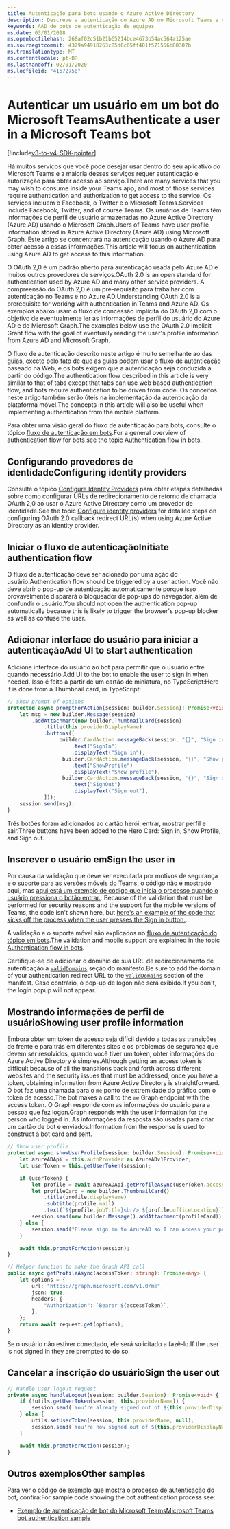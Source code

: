 ```yaml
---
title: Autenticação para bots usando o Azure Active Directory
description: Descreve a autenticação do Azure AD no Microsoft Teams e como usá-la em seus bots
keywords: AAD de bots de autenticação de equipes
ms.date: 03/01/2018
ms.openlocfilehash: 268af02c51b21b65214bce4673b54ac564a125ae
ms.sourcegitcommit: 4329a94918263c85d6c65ff401f571556b80307b
ms.translationtype: MT
ms.contentlocale: pt-BR
ms.lasthandoff: 02/01/2020
ms.locfileid: "41672758"
---
```

# <a name="authenticate-a-user-in-a-microsoft-teams-bot"></a><span data-ttu-id="79410-104">Autenticar um usuário em um bot do Microsoft Teams</span><span class="sxs-lookup"><span data-stu-id="79410-104">Authenticate a user in a Microsoft Teams bot</span></span>

[!include[v3-to-v4-SDK-pointer](~/includes/v3-to-v4-pointer-bots.md)]

<span data-ttu-id="79410-105">Há muitos serviços que você pode desejar usar dentro do seu aplicativo do Microsoft Teams e a maioria desses serviços requer autenticação e autorização para obter acesso ao serviço.</span><span class="sxs-lookup"><span data-stu-id="79410-105">There are many services that you may wish to consume inside your Teams app, and most of those services require authentication and authorization to get access to the service.</span></span> <span data-ttu-id="79410-106">Os serviços incluem o Facebook, o Twitter e o Microsoft Teams.</span><span class="sxs-lookup"><span data-stu-id="79410-106">Services include Facebook, Twitter, and of course Teams.</span></span> <span data-ttu-id="79410-107">Os usuários de Teams têm informações de perfil de usuário armazenadas no Azure Active Directory (Azure AD) usando o Microsoft Graph.</span><span class="sxs-lookup"><span data-stu-id="79410-107">Users of Teams have user profile information stored in Azure Active Directory (Azure AD) using Microsoft Graph.</span></span> <span data-ttu-id="79410-108">Este artigo se concentrará na autenticação usando o Azure AD para obter acesso a essas informações.</span><span class="sxs-lookup"><span data-stu-id="79410-108">This article will focus on authentication using Azure AD to get access to this information.</span></span>

<span data-ttu-id="79410-109">O OAuth 2,0 é um padrão aberto para autenticação usada pelo Azure AD e muitos outros provedores de serviços.</span><span class="sxs-lookup"><span data-stu-id="79410-109">OAuth 2.0 is an open standard for authentication used by Azure AD and many other service providers.</span></span> <span data-ttu-id="79410-110">A compreensão do OAuth 2,0 é um pré-requisito para trabalhar com autenticação no Teams e no Azure AD.</span><span class="sxs-lookup"><span data-stu-id="79410-110">Understanding OAuth 2.0 is a prerequisite for working with authentication in Teams and Azure AD.</span></span> <span data-ttu-id="79410-111">Os exemplos abaixo usam o fluxo de concessão implícita do OAuth 2,0 com o objetivo de eventualmente ler as informações de perfil do usuário do Azure AD e do Microsoft Graph.</span><span class="sxs-lookup"><span data-stu-id="79410-111">The examples below use the OAuth 2.0 Implicit Grant flow with the goal of eventually reading the user's profile information from Azure AD and Microsoft Graph.</span></span>

<span data-ttu-id="79410-112">O fluxo de autenticação descrito neste artigo é muito semelhante ao das guias, exceto pelo fato de que as guias podem usar o fluxo de autenticação baseado na Web, e os bots exigem que a autenticação seja conduzida a partir do código.</span><span class="sxs-lookup"><span data-stu-id="79410-112">The authentication flow described in this article is very similar to that of tabs except that tabs can use web based authentication flow, and bots require authentication to be driven from code.</span></span> <span data-ttu-id="79410-113">Os conceitos neste artigo também serão úteis na implementação da autenticação da plataforma móvel.</span><span class="sxs-lookup"><span data-stu-id="79410-113">The concepts in this article will also be useful when implementing authentication from the mobile platform.</span></span>

<span data-ttu-id="79410-114">Para obter uma visão geral do fluxo de autenticação para bots, consulte o tópico [fluxo de autenticação em bots](~/resources/bot-v3/bot-authentication/auth-flow-bot.md).</span><span class="sxs-lookup"><span data-stu-id="79410-114">For a general overview of authentication flow for bots see the topic [Authentication flow in bots](~/resources/bot-v3/bot-authentication/auth-flow-bot.md).</span></span>

## <a name="configuring-identity-providers"></a><span data-ttu-id="79410-115">Configurando provedores de identidade</span><span class="sxs-lookup"><span data-stu-id="79410-115">Configuring identity providers</span></span>

<span data-ttu-id="79410-116">Consulte o tópico [Configure Identity Providers](~/concepts/authentication/configure-identity-provider.md) para obter etapas detalhadas sobre como configurar URLs de redirecionamento de retorno de chamada OAuth 2,0 ao usar o Azure Active Directory como um provedor de identidade.</span><span class="sxs-lookup"><span data-stu-id="79410-116">See the topic [Configure identity providers](~/concepts/authentication/configure-identity-provider.md) for detailed steps on configuring OAuth 2.0 callback redirect URL(s) when using Azure Active Directory as an identity provider.</span></span>

## <a name="initiate-authentication-flow"></a><span data-ttu-id="79410-117">Iniciar o fluxo de autenticação</span><span class="sxs-lookup"><span data-stu-id="79410-117">Initiate authentication flow</span></span>

<span data-ttu-id="79410-118">O fluxo de autenticação deve ser acionado por uma ação do usuário.</span><span class="sxs-lookup"><span data-stu-id="79410-118">Authentication flow should be triggered by a user action.</span></span> <span data-ttu-id="79410-119">Você não deve abrir o pop-up de autenticação automaticamente porque isso provavelmente disparará o bloqueador de pop-ups do navegador, além de confundir o usuário.</span><span class="sxs-lookup"><span data-stu-id="79410-119">You should not open the authentication pop-up automatically because this is likely to trigger the browser's pop-up blocker as well as confuse the user.</span></span>

## <a name="add-ui-to-start-authentication"></a><span data-ttu-id="79410-120">Adicionar interface do usuário para iniciar a autenticação</span><span class="sxs-lookup"><span data-stu-id="79410-120">Add UI to start authentication</span></span>

<span data-ttu-id="79410-121">Adicione interface do usuário ao bot para permitir que o usuário entre quando necessário.</span><span class="sxs-lookup"><span data-stu-id="79410-121">Add UI to the bot to enable the user to sign in when needed.</span></span> <span data-ttu-id="79410-122">Isso é feito a partir de um cartão de miniatura, no TypeScript:</span><span class="sxs-lookup"><span data-stu-id="79410-122">Here it is done from a Thumbnail card, in TypeScript:</span></span>

```typescript
// Show prompt of options
protected async promptForAction(session: builder.Session): Promise<void> {
    let msg = new builder.Message(session)
        .addAttachment(new builder.ThumbnailCard(session)
            .title(this.providerDisplayName)
            .buttons([
                 builder.CardAction.messageBack(session, "{}", "Sign in")
                     .text("SignIn")
                     .displayText("Sign in"),
                  builder.CardAction.messageBack(session, "{}", "Show profile")
                     .text("ShowProfile")
                     .displayText("Show profile"),
                  builder.CardAction.messageBack(session, "{}", "Sign out")
                     .text("SignOut")
                     .displayText("Sign out"),
            ]));
    session.send(msg);
}
```

<span data-ttu-id="79410-123">Três botões foram adicionados ao cartão herói: entrar, mostrar perfil e sair.</span><span class="sxs-lookup"><span data-stu-id="79410-123">Three buttons have been added to the Hero Card: Sign in, Show Profile, and Sign out.</span></span>

## <a name="sign-the-user-in"></a><span data-ttu-id="79410-124">Inscrever o usuário em</span><span class="sxs-lookup"><span data-stu-id="79410-124">Sign the user in</span></span>

<span data-ttu-id="79410-125">Por causa da validação que deve ser executada por motivos de segurança e o suporte para as versões móveis do Teams, o código não é mostrado aqui, mas [aqui está um exemplo de código que inicia o processo quando o usuário pressiona o botão entrar.](https://github.com/OfficeDev/microsoft-teams-sample-auth-node/blob/e84020562d7c8b83f4a357a4a4d91298c5d2989d/src/dialogs/BaseIdentityDialog.ts#L154-L195)..</span><span class="sxs-lookup"><span data-stu-id="79410-125">Because of the validation that must be performed for security reasons and the support for the mobile versions of Teams, the code isn't shown here, but [here's an example of the code that kicks off the process when the user presses the Sign in button.](https://github.com/OfficeDev/microsoft-teams-sample-auth-node/blob/e84020562d7c8b83f4a357a4a4d91298c5d2989d/src/dialogs/BaseIdentityDialog.ts#L154-L195).</span></span>

<span data-ttu-id="79410-126">A validação e o suporte móvel são explicados no [fluxo de autenticação do tópico em bots](~/resources/bot-v3/bot-authentication/auth-flow-bot.md).</span><span class="sxs-lookup"><span data-stu-id="79410-126">The validation and mobile support are explained in the topic [Authentication flow in bots](~/resources/bot-v3/bot-authentication/auth-flow-bot.md).</span></span>

<span data-ttu-id="79410-127">Certifique-se de adicionar o domínio de sua URL de redirecionamento de autenticação à [`validDomains`](~/resources/schema/manifest-schema.md#validdomains) seção do manifesto.</span><span class="sxs-lookup"><span data-stu-id="79410-127">Be sure to add the domain of your authentication redirect URL to the [`validDomains`](~/resources/schema/manifest-schema.md#validdomains) section of the manifest.</span></span> <span data-ttu-id="79410-128">Caso contrário, o pop-up de logon não será exibido.</span><span class="sxs-lookup"><span data-stu-id="79410-128">If you don't, the login popup will not appear.</span></span>

## <a name="showing-user-profile-information"></a><span data-ttu-id="79410-129">Mostrando informações de perfil de usuário</span><span class="sxs-lookup"><span data-stu-id="79410-129">Showing user profile information</span></span>

<span data-ttu-id="79410-130">Embora obter um token de acesso seja difícil devido a todas as transições de frente e para trás em diferentes sites e os problemas de segurança que devem ser resolvidos, quando você tiver um token, obter informações do Azure Active Directory é simples.</span><span class="sxs-lookup"><span data-stu-id="79410-130">Although getting an access token is difficult because of all the transitions back and forth across different websites and the security issues that must be addressed, once you have a token, obtaining information from Azure Active Directory is straightforward.</span></span> <span data-ttu-id="79410-131">O bot faz uma chamada para o `me` ponto de extremidade do gráfico com o token de acesso.</span><span class="sxs-lookup"><span data-stu-id="79410-131">The bot makes a call to the `me` Graph endpoint with the access token.</span></span> <span data-ttu-id="79410-132">O Graph responde com as informações do usuário para a pessoa que fez logon.</span><span class="sxs-lookup"><span data-stu-id="79410-132">Graph responds with the user information for the person who logged in.</span></span> <span data-ttu-id="79410-133">As informações da resposta são usadas para criar um cartão de bot e enviados.</span><span class="sxs-lookup"><span data-stu-id="79410-133">Information from the response is used to construct a bot card and sent.</span></span>

```typescript
// Show user profile
protected async showUserProfile(session: builder.Session): Promise<void> {
    let azureADApi = this.authProvider as AzureADv1Provider;
    let userToken = this.getUserToken(session);

    if (userToken) {
        let profile = await azureADApi.getProfileAsync(userToken.accessToken);
        let profileCard = new builder.ThumbnailCard()
            .title(profile.displayName)
            .subtitle(profile.mail)
            .text(`${profile.jobTitle}<br/> ${profile.officeLocation}`);
        session.send(new builder.Message().addAttachment(profileCard));
    } else {
        session.send("Please sign in to AzureAD so I can access your profile.");
    }

    await this.promptForAction(session);
}

// Helper function to make the Graph API call
public async getProfileAsync(accessToken: string): Promise<any> {
    let options = {
        url: "https://graph.microsoft.com/v1.0/me",
        json: true,
        headers: {
            "Authorization": `Bearer ${accessToken}`,
        },
    };
    return await request.get(options);
}
```

<span data-ttu-id="79410-134">Se o usuário não estiver conectado, ele será solicitado a fazê-lo.</span><span class="sxs-lookup"><span data-stu-id="79410-134">If the user is not signed in they are prompted to do so.</span></span>

## <a name="sign-the-user-out"></a><span data-ttu-id="79410-135">Cancelar a inscrição do usuário</span><span class="sxs-lookup"><span data-stu-id="79410-135">Sign the user out</span></span>

```typescript
// Handle user logout request
private async handleLogout(session: builder.Session): Promise<void> {
    if (!utils.getUserToken(session, this.providerName)) {
        session.send(`You're already signed out of ${this.providerDisplayName}.`);
    } else {
        utils.setUserToken(session, this.providerName, null);
        session.send(`You're now signed out of ${this.providerDisplayName}.`);
    }

    await this.promptForAction(session);
}
```

## <a name="other-samples"></a><span data-ttu-id="79410-136">Outros exemplos</span><span class="sxs-lookup"><span data-stu-id="79410-136">Other samples</span></span>

<span data-ttu-id="79410-137">Para ver o código de exemplo que mostra o processo de autenticação do bot, confira:</span><span class="sxs-lookup"><span data-stu-id="79410-137">For sample code showing the bot authentication process see:</span></span>

* [<span data-ttu-id="79410-138">Exemplo de autenticação de bot do Microsoft Teams</span><span class="sxs-lookup"><span data-stu-id="79410-138">Microsoft Teams bot authentication sample</span></span>](https://github.com/OfficeDev/microsoft-teams-sample-auth-node)
